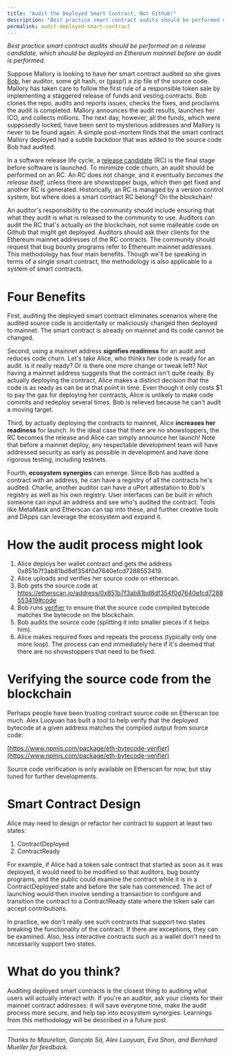 ```yaml
---
title: "Audit the Deployed Smart Contract, Not Github!"
description: "Best practice smart contract audits should be performed on a release candidate, which should be deployed on Ethereum mainnet before an audit is performed."
permalink: audit-deployed-smart-contract
---
```


_Best practice smart contract audits should be performed on a release candidate, which should be deployed on Ethereum mainnet before an audit is performed._

Suppose Mallory is looking to have her smart contract audited so she gives  [Bob](https://en.wikipedia.org/wiki/Alice_and_Bob), her auditor, some git hash, or (gasp!) a zip file of the source code. Mallory has taken care to follow the first rule of a responsible token sale by implementing a staggered release of funds and vesting contracts. Bob clones the repo, audits and reports issues, checks the fixes, and proclaims the audit is completed. Mallory announces the audit results, launches her ICO, and collects millions. The next day, however, all the funds, which were supposedly locked, have been sent to mysterious addresses and Mallory is never to be found again. A simple post-mortem finds that the smart contract Mallory deployed had a subtle backdoor that was added to the source code Bob had audited.

In a software release life cycle, a  [release candidate](https://en.wikipedia.org/wiki/Software_release_life_cycle#Release_candidate)  (RC) is the final stage before software is launched. To minimize code churn, an audit should be performed on an RC. An RC does not change, and it eventually  _becomes the release itself_, unless there are  showstopper bugs, which then get fixed and another RC is generated. Historically, an RC is managed by a version control system, but where does a smart contract RC belong? On the blockchain!

An auditor's responsibility to the community should include ensuring that what they audit is what is released to the community to use. Auditors can audit the RC that's actually on the blockchain, not some malleable code on Github that might get deployed. Auditors should ask their clients for the Ethereum mainnet addresses of the RC contracts. The community should request that bug bounty programs refer to Ethereum mainnet addresses. This methodology has four main benefits. Though we'll be speaking in terms of a single smart contract, the methodology is also applicable to a system of smart contracts.

# Four Benefits

First, auditing the deployed smart contract eliminates scenarios where the audited source code is accidentally or maliciously changed then deployed to mainnet. The smart contract is already on mainnet and its code cannot be changed.

Second, using a mainnet address  **signifies readiness**  for an audit and reduces code churn. Let's take Alice, who thinks her code is ready for an audit. Is it really ready? Or is there one more change or tweak left? Not having a mainnet address suggests that the contract isn't quite ready. By actually deploying the contract, Alice makes a distinct decision that the code is as ready as can be at that point in time. Even though it only costs $1 to pay the gas for deploying her contracts, Alice is unlikely to make code commits and redeploy several times. Bob is relieved because he can't audit a moving target.

Third, by actually deploying the contracts to mainnet, Alice  **increases her readiness**  for launch. In the ideal case that there are no showstoppers, the RC becomes the release and Alice can simply announce her launch! Note that before a mainnet deploy, any respectable development team will have addressed security as early as possible in development and have done rigorous testing, including testnets.

Fourth,  **ecosystem synergies**  can emerge. Since Bob has audited a contract with an address, he can have a registry of all the contracts he's audited. Charlie, another auditor can have a uPort attestation to Bob's registry as well as his own registry. User interfaces can be built in which someone can input an address and see who's audited the contract. Tools like MetaMask and Etherscan can tap into these, and further creative tools and DApps can leverage the ecosystem and expand it.

# How the audit process might look

1.  Alice deploys her wallet contract and gets the address 0x851b7f3ab81bd8df354f0d7640efcd7288553419.
2.  Alice uploads and verifies her source code on etherscan.
3.  Bob gets the source code at https://etherscan.io/address/0x851b7f3ab81bd8df354f0d7640efcd7288553419#code
4.  Bob runs  [verifier](https://www.npmjs.com/package/eth-bytecode-verifier)  to ensure that the source code compiled bytecode matches the bytecode on the blockchain.
5.  Bob audits the source code (splitting it into smaller pieces if it helps him).
6.  Alice makes required fixes and repeats the process (typically only one more loop). The process can end immediately here if it's deemed that there are no showstoppers that need to be fixed.

# Verifying the source code from the blockchain

Perhaps people have been trusting contract source code on Etherscan too much. Alex Luoyuan has built a tool to help verify that the deployed bytecode at a given address matches the compiled output from source code:

[https://www.npmjs.com/package/eth-bytecode-verifier](https://www.npmjs.com/package/eth-bytecode-verifier)

Source code verification is only available on Etherscan for now, but stay tuned for further developments.

# Smart Contract Design

Alice may need to design or refactor her contract to support at least two states:

1.  ContractDeployed
2.  ContractReady

For example, if Alice had a token sale contract that started as soon as it was deployed, it would need to be modified so that auditors, bug bounty programs, and the public could examine the contract while it is in a ContractDeployed state and before the sale has commenced. The act of launching would then involve sending a transaction to configure and transition the contract to a ContractReady state where the token sale can accept contributions.

In practice, we don't really see such contracts that support two states breaking the functionality of the contract. If there are exceptions, they can be examined. Also, less interactive contracts such as a wallet don't need to necessarily support two states.

# What do you think?

Auditing deployed smart contracts is the closest thing to auditing what users will actually interact with. If you're an auditor, ask your clients for their mainnet contract addresses: it will save everyone time, make the audit process more secure, and help tap into ecosystem synergies. Learnings from this methodology will be described in a future post.
* * *
_Thanks to Maurelian, Gonçalo Sá, Alex Luoyuan, Eva Shon, and Bernhard Mueller for feedback._
